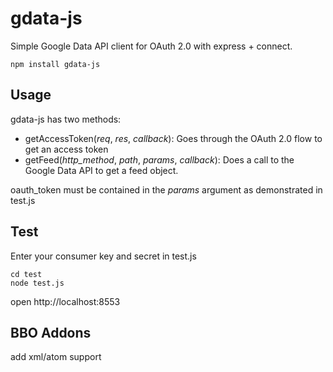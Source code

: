 # gdata-js

Simple Google Data API client for OAuth 2.0 with express + connect.

    npm install gdata-js

## Usage

gdata-js has two methods:

* getAccessToken(_req_, _res_, _callback_): Goes through the OAuth 2.0 flow to get an access token
* getFeed(_http_method_, _path_, _params_, _callback_): Does a call to the Google Data API to get a feed object.

oauth\_token must be contained in the _params_ argument as demonstrated in test.js

## Test

Enter your consumer key and secret in test.js

    cd test
    node test.js

open http://localhost:8553

## BBO Addons
add xml/atom support
